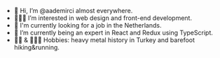 - 👋 Hi, I’m @aademirci almost everywhere.
- 👨🏻‍💻 I’m interested in web design and front-end development.
- 👀 I'm currently looking for a job in the Netherlands.
- 🌱 I’m currently being an expert in React and Redux using TypeScript.
- 🤘🏻 & 👣🏃🏼 Hobbies: heavy metal history in Turkey and barefoot hiking&running.

<!---
aademirci/aademirci is a ✨ special ✨ repository because its `README.md` (this file) appears on your GitHub profile.
You can click the Preview link to take a look at your changes.
--->
